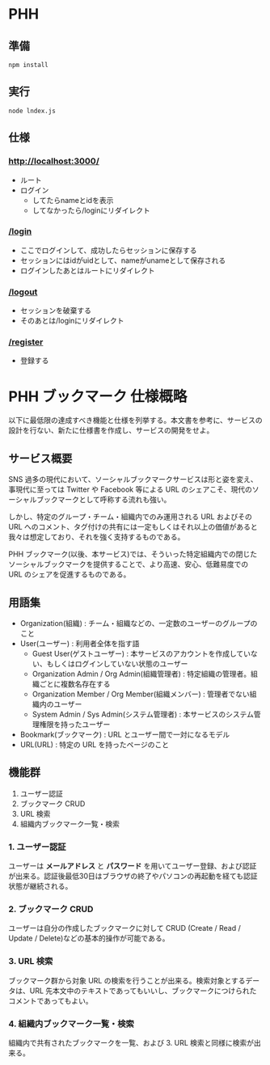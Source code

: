 # PHH

## 準備

```bash:インストール
npm install
```

## 実行

```bash:実行
node lndex.js
```

## 仕様

### [http://localhost:3000/](http://localhost:3000)

- ルート
- ログイン
  - してたらnameとidを表示
  - してなかったら/loginにリダイレクト

### [/login](http://localhost:3000/login)

- ここでログインして、成功したらセッションに保存する
- セッションにはidがuidとして、nameがunameとして保存される
- ログインしたあとはルートにリダイレクト

### [/logout](http://localhost:3000/logout)

- セッションを破棄する
- そのあとは/loginにリダイレクト

### [/register](http://localhost:3000/register)

- 登録する

# PHH ブックマーク 仕様概略

以下に最低限の達成すべき機能と仕様を列挙する。本文書を参考に、サービスの設計を行ない、新たに仕様書を作成し、サービスの開発をせよ。

## サービス概要

SNS 過多の現代において、ソーシャルブックマークサービスは形と姿を変え、事現代に至っては Twitter や Facebook 等による URL のシェアこそ、現代のソーシャルブックマークとして呼称する流れも強い。

しかし、特定のグループ・チーム・組織内でのみ運用される URL およびその URL へのコメント、タグ付けの共有には一定もしくはそれ以上の価値があると我々は想定しており、それを強く支持するものである。

PHH ブックマーク(以後、本サービス)では、そういった特定組織内での閉じたソーシャルブックマークを提供することで、より高速、安心、低難易度での URL のシェアを促進するものである。

## 用語集

- Organization(組織) : チーム・組織などの、一定数のユーザーのグループのこと
- User(ユーザー) : 利用者全体を指す語
  - Guest User(ゲストユーザー) : 本サービスのアカウントを作成していない、もしくはログインしていない状態のユーザー
  - Organization Admin / Org Admin(組織管理者) : 特定組織の管理者。組織ごとに複数名存在する
  - Organization Member / Org Member(組織メンバー) : 管理者でない組織内のユーザー
  - System Admin / Sys Admin(システム管理者) : 本サービスのシステム管理権限を持ったユーザー
- Bookmark(ブックマーク) : URL とユーザー間で一対になるモデル
- URL(URL) : 特定の URL を持ったページのこと

## 機能群

1. ユーザー認証
2. ブックマーク CRUD
3. URL 検索
4. 組織内ブックマーク一覧・検索

### 1. ユーザー認証

ユーザーは **メールアドレス** と **パスワード** を用いてユーザー登録、および認証が出来る。認証後最低30日はブラウザの終了やパソコンの再起動を経ても認証状態が継続される。

### 2. ブックマーク CRUD

ユーザーは自分の作成したブックマークに対して CRUD (Create / Read / Update / Delete)などの基本的操作が可能である。

### 3. URL 検索

ブックマーク群から対象 URL の検索を行うことが出来る。検索対象とするデータは、URL 先本文中のテキストであってもいいし、ブックマークにつけられたコメントであってもよい。

### 4. 組織内ブックマーク一覧・検索

組織内で共有されたブックマークを一覧、および 3. URL 検索と同様に検索が出来る。
